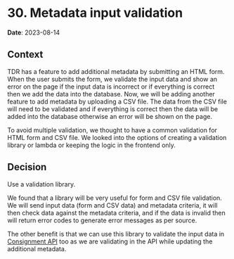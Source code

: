 # 30. Metadata input validation

**Date**: 2023-08-14

## Context

TDR has a feature to add additional metadata by submitting an HTML form. When the user submits the form, we validate the input data
and show an error on the page if the input data is incorrect or if everything is correct then we add the data into the database.
Now, we will be adding another feature to add metadata by uploading a CSV file.
The data from the CSV file will need to be validated and if everything is correct then the data will be added into the database
otherwise an error will be shown on the page.

To avoid multiple validation, we thought to have a common validation for HTML form and CSV file.
We looked into the options of creating a validation library or lambda or keeping the logic in the frontend only.


## Decision

Use a validation library.

We found that a library will be very useful for form and CSV file validation. We will send input data (form and CSV data) and metadata criteria,
it will then check data against the metadata criteria, and if the data is invalid then will return error codes to generate error messages
as per source.

The other benefit is that we can use this library to validate the input data in [Consignment API][consignment-api] too as we are validating in the API while
updating the additional metadata.


[consignment-api]: https://github.com/nationalarchives/tdr-consignment-api
